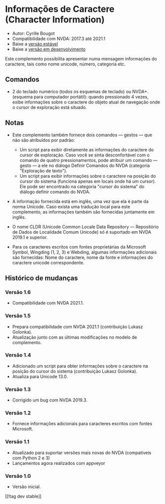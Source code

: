 # Informações de Caractere (Character Information) #

* Autor: Cyrille Bougot
* Compatibilidade com NVDA: 2017.3 até 2021.1
* Baixe a [versão estável][1]
* Baixe a [versão em desenvolvimento][2]

Este complemento possibilita apresentar numa mensagem informações do
caractere, tais como nome unicode, número, categoria etc.


## Comandos

* 2 do teclado numérico (todos os esquemas de teclado) ou NVDA+. (esquema
  para computador portátil): quando pressionado 4 vezes, exibe informações
  sobre o caractere do objeto atual de navegação onde o cursor de exploração
  está situado.


## Notas

* Este complemento também fornece dois comandos — gestos — que não são
  atribuídos por padrão:

    * Um script para exibir diretamente as informações do caractere do
      cursor de exploração. Caso você se sinta desconfortável com o comando
      de  quatro pressionamentos, pode atribuir um comando — gesto — a ele
      no diálogo Definir Comandos do NVDA (categoria "Exploração de texto").
    * Um script para exibir informações sobre o caractere na posição do
      cursor do sistema (funciona apenas em locais onde há um cursor). Ele
      pode ser encontrado na categoria "cursor do sistema" do diálogo
      definir comando do NVDA.

* A informação fornecida está em inglês, uma vez que ela é parte da norma
  Unicode. Caso exista uma tradução local para este complemento, as
  informações também são fornecidas juntamente em inglês.
* O nome CLDR (Unicode Common Locale Data Repository — Repositório de Dados
  de Localidade Comum Unicode) só é suportado em NVDA 2019.1 e superior.
* Para os caracteres escritos com fontes proprietárias da Microsoft Symbol,
  Wingding (1, 2, 3) e Webding, algumas informações adicionais são
  fornecidas: Nome do caractere, nome da fonte e informações do caractere
  unicode correspondente.


## Histórico de mudanças

### Versão 1.6

* Compatibilidade com NVDA 2021.1.

### Versão 1.5

* Prepara compatibilidade com NVDA 2021.1 (contribuição Lukasz Golonka).
* Atualização junto com as últimas modificações no modelo de complemento.

### Versão 1.4

* Adicionado um script para obter informações sobre o caractere na posição
  do cursor do sistema (contribuição Lukasz Golonka).
* Atualiza para Unicode 13.0.

### Versão 1.3

* Corrigido um bug com NVDA 2019.3.


### Versão 1.2

* Fornece informações adicionais para caracteres escritos com fontes
  Microsoft.


### Versão 1.1

* Atualizado para suportar versões mais novas do NVDA (compatíveis com
  Python 2 e 3)
* Lançamentos agora realizados com appveyor


### Versão 1.0

* Versão inicial.

[[!tag dev stable]]

[1]: https://addons.nvda-project.org/files/get.php?file=chari

[2]: https://addons.nvda-project.org/files/get.php?file=chari-dev
